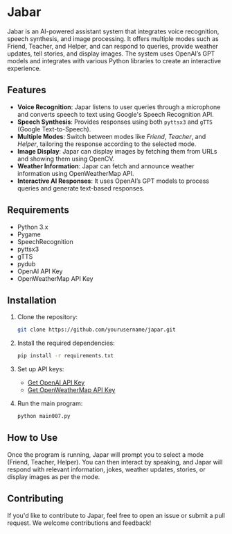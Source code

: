 # Jabar

Jabar is an AI-powered assistant system that integrates voice recognition, speech synthesis, and image processing. It offers multiple modes such as Friend, Teacher, and Helper, and can respond to queries, provide weather updates, tell stories, and display images. The system uses OpenAI’s GPT models and integrates with various Python libraries to create an interactive experience.

## Features

- **Voice Recognition**: Japar listens to user queries through a microphone and converts speech to text using Google's Speech Recognition API.
- **Speech Synthesis**: Provides responses using both `pyttsx3` and `gTTS` (Google Text-to-Speech).
- **Multiple Modes**: Switch between modes like *Friend*, *Teacher*, and *Helper*, tailoring the response according to the selected mode.
- **Image Display**: Japar can display images by fetching them from URLs and showing them using OpenCV.
- **Weather Information**: Japar can fetch and announce weather information using OpenWeatherMap API.
- **Interactive AI Responses**: It uses OpenAI’s GPT models to process queries and generate text-based responses.

## Requirements

- Python 3.x
- Pygame
- SpeechRecognition
- pyttsx3
- gTTS
- pydub
- OpenAI API Key
- OpenWeatherMap API Key

## Installation

1. Clone the repository:
    ```bash
    git clone https://github.com/yourusername/japar.git
    ```

2. Install the required dependencies:
    ```bash
    pip install -r requirements.txt
    ```

3. Set up API keys:
    - [Get OpenAI API Key](https://platform.openai.com/signup)
    - [Get OpenWeatherMap API Key](https://openweathermap.org/appid)

4. Run the main program:
    ```bash
    python main007.py
    ```

## How to Use

Once the program is running, Japar will prompt you to select a mode (Friend, Teacher, Helper). You can then interact by speaking, and Japar will respond with relevant information, jokes, weather updates, stories, or display images as per the mode.

## Contributing

If you'd like to contribute to Japar, feel free to open an issue or submit a pull request. We welcome contributions and feedback!

